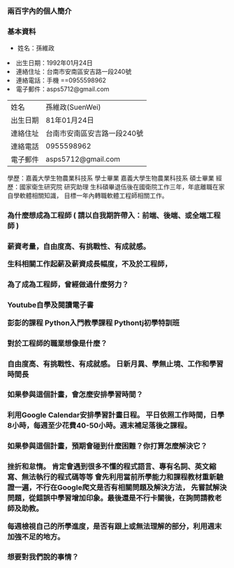 
<html>
<body>
     <h3>兩百字內的個人簡介</h3>
     <h3>基本資料</h3> 
     <ul>
          <li>姓名：孫維政</ul>
          <li>出生日期：1992年01月24日</ul>
          <li>連絡住址：台南市安南區安吉路一段240號</ul>
          <li>連絡電話：手機 ==0955598962</ul>
          <li>電子郵件：asps5712@gmail.com</ul>
     </ul>
     <table>
          <tr>
               <td>姓名</td>
               <td>孫維政(SuenWei)</td>
          </tr>
          <tr>
               <td>出生日期</td>
               <td>81年01月24日</td>
          </tr>
          <tr>
               <td>連絡住址</td>
               <td>台南市安南區安吉路一段240號</td>
          </tr>
          <tr>
               <td>連絡電話</td>
               <td>0955598962</td>
          </tr>
          <tr>
               <td>電子郵件</td>
               <td>asps5712@gmail.com</td>
          </tr>
     </table>
學歷：嘉義大學生物農業科技系 學士畢業
     嘉義大學生物農業科技系 碩士畢業
經歷：國家衛生研究院 研究助理
生科碩畢退伍後在國衛院工作三年，年底離職在家自學軟體相關知識，
目標一年內轉職軟體工程師相關工作。

<h3>為什麼想成為工程師 ( 請以自我期許帶入：前端、後端、或全端工程師 )<h3>

薪資考量，自由度高、有挑戰性、有成就感。

生科相關工作起薪及薪資成長幅度，不及於工程師，



<h3>為了成為工程師，曾經做過什麼努力？<h3>


Youtube自學及閱讀電子書   

彭彭的課程 Python入門教學課程
Pythontj初學特訓班

  
<h3>對於工程師的職業想像是什麼？<h3>

自由度高、有挑戰性、有成就感。
日新月異、學無止境、工作和學習時間長

<h3>如果參與這個計畫，會怎麼安排學習時間？<h3>

利用Google Calendar安排學習計畫日程。
平日依照工作時間，日學8小時，每週至少花費40-50小時。週末補足落後之課程。


<h3>如果參與這個計畫，預期會碰到什麼困難？你打算怎麼解決它？<h3>

挫折和怠惰。
肯定會遇到很多不懂的程式語言、專有名詞、英文縮寫、無法執行的程式碼等等
會先利用當前所學能力和課程教材重新驗證一遍，不行在Google爬文是否有相關問題及解決方法，
先嘗試解決問題，從錯誤中學習增加印象。最後還是不行卡關後，在詢問請教老師及助教。

每週檢視自己的所學進度，是否有跟上或無法理解的部分，利用週末加強不足的地方。



<h3>想要對我們說的事情？<h3>

</body>
</html>
